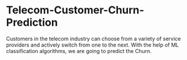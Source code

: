 # Telecom-Customer-Churn-Prediction
Customers in the telecom industry can choose from a variety of service providers and actively switch from one to the next. With the help of ML classification algorithms, we are going to predict the Churn.
